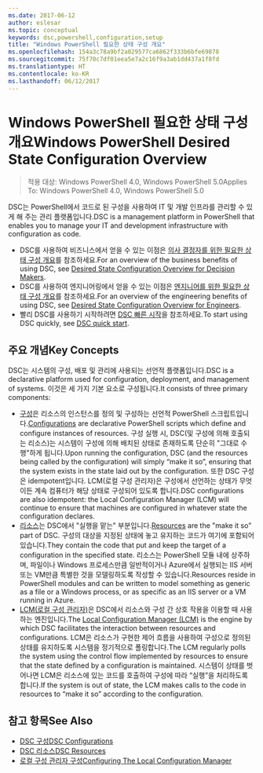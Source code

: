 ```yaml
---
ms.date: 2017-06-12
author: eslesar
ms.topic: conceptual
keywords: dsc,powershell,configuration,setup
title: "Windows PowerShell 필요한 상태 구성 개요"
ms.openlocfilehash: 154a3c78a9bf2a029577ca6862f333b6bfe69878
ms.sourcegitcommit: 75f70c7df01eea5e7a2c16f9a3ab1dd437a1f8fd
ms.translationtype: HT
ms.contentlocale: ko-KR
ms.lasthandoff: 06/12/2017
---
```

# <a name="windows-powershell-desired-state-configuration-overview"></a><span data-ttu-id="cf386-103">Windows PowerShell 필요한 상태 구성 개요</span><span class="sxs-lookup"><span data-stu-id="cf386-103">Windows PowerShell Desired State Configuration Overview</span></span> 

> <span data-ttu-id="cf386-104">적용 대상: Windows PowerShell 4.0, Windows PowerShell 5.0</span><span class="sxs-lookup"><span data-stu-id="cf386-104">Applies To: Windows PowerShell 4.0, Windows PowerShell 5.0</span></span>

<span data-ttu-id="cf386-105">DSC는 PowerShell에서 코드로 된 구성을 사용하여 IT 및 개발 인프라를 관리할 수 있게 해 주는 관리 플랫폼입니다.</span><span class="sxs-lookup"><span data-stu-id="cf386-105">DSC is a management platform in PowerShell that enables you to manage your IT and development infrastructure with configuration as code.</span></span>

- <span data-ttu-id="cf386-106">DSC를 사용하여 비즈니스에서 얻을 수 있는 이점은 [의사 결정자를 위한 필요한 상태 구성 개요](decisionMaker.md)를 참조하세요.</span><span class="sxs-lookup"><span data-stu-id="cf386-106">For an overview of the business benefits of using DSC, see [Desired State Configuration Overview for Decision Makers](decisionMaker.md).</span></span>
- <span data-ttu-id="cf386-107">DSC를 사용하여 엔지니어링에서 얻을 수 있는 이점은 [엔지니어를 위한 필요한 상태 구성 개요](DscForEngineers.md)를 참조하세요.</span><span class="sxs-lookup"><span data-stu-id="cf386-107">For an overview of the engineering benefits of using DSC, see [Desired State Configuration Overview for Engineers](DscForEngineers.md).</span></span>
- <span data-ttu-id="cf386-108">빨리 DSC를 사용하기 시작하려면 [DSC 빠른 시작](quickStart.md)을 참조하세요.</span><span class="sxs-lookup"><span data-stu-id="cf386-108">To start using DSC quickly, see [DSC quick start](quickStart.md).</span></span>

## <a name="key-concepts"></a><span data-ttu-id="cf386-109">주요 개념</span><span class="sxs-lookup"><span data-stu-id="cf386-109">Key Concepts</span></span>

<span data-ttu-id="cf386-110">DSC는 시스템의 구성, 배포 및 관리에 사용되는 선언적 플랫폼입니다.</span><span class="sxs-lookup"><span data-stu-id="cf386-110">DSC is a declarative platform used for configuration, deployment, and management of systems.</span></span> <span data-ttu-id="cf386-111">이것은 세 가지 기본 요소로 구성됩니다.</span><span class="sxs-lookup"><span data-stu-id="cf386-111">It consists of three primary components:</span></span>

- <span data-ttu-id="cf386-112">[구성](configurations.md)은 리소스의 인스턴스를 정의 및 구성하는 선언적 PowerShell 스크립트입니다.</span><span class="sxs-lookup"><span data-stu-id="cf386-112">[Configurations](configurations.md) are declarative PowerShell scripts which define and configure instances of resources.</span></span>
    <span data-ttu-id="cf386-113">구성 실행 시, DSC(및 구성에 의해 호출되는 리소스)는 시스템이 구성에 의해 배치된 상태로 존재하도록 단순히 "그대로 수행"하게 됩니다.</span><span class="sxs-lookup"><span data-stu-id="cf386-113">Upon running the configuration, DSC (and the resources being called by the configuration) will simply “make it so”, ensuring that the system exists in the state laid out by the configuration.</span></span> 
    <span data-ttu-id="cf386-114">또한 DSC 구성은 idempotent입니다. LCM(로컬 구성 관리자)은 구성에서 선언하는 상태가 무엇이든 계속 컴퓨터가 해당 상태로 구성되어 있도록 합니다.</span><span class="sxs-lookup"><span data-stu-id="cf386-114">DSC configurations are also idempotent: the Local Configuration Manager (LCM) will continue to ensure that machines are configured in whatever state the configuration declares.</span></span>
- <span data-ttu-id="cf386-115">[리소스](resources.md)는 DSC에서 "실행을 맡는" 부분입니다.</span><span class="sxs-lookup"><span data-stu-id="cf386-115">[Resources](resources.md) are the "make it so" part of DSC.</span></span> <span data-ttu-id="cf386-116">구성의 대상을 지정된 상태에 놓고 유지하는 코드가 여기에 포함되어 있습니다.</span><span class="sxs-lookup"><span data-stu-id="cf386-116">They contain the code that put and keep the target of a configuration in the specified state.</span></span> 
    <span data-ttu-id="cf386-117">리소스는 PowerShell 모듈 내에 상주하며, 파일이나 Windows 프로세스만큼 일반적이거나 Azure에서 실행되는 IIS 서버 또는 VM만큼 특별한 것을 모델링하도록 작성할 수 있습니다.</span><span class="sxs-lookup"><span data-stu-id="cf386-117">Resources reside in PowerShell modules and can be written to model something as generic as a file or a Windows process, or as specific as an IIS server or a VM running in Azure.</span></span>
- <span data-ttu-id="cf386-118">[LCM(로컬 구성 관리자)](metaConfig.md)은 DSC에서 리소스와 구성 간 상호 작용을 이용할 때 사용하는 엔진입니다.</span><span class="sxs-lookup"><span data-stu-id="cf386-118">The [Local Configuration Manager (LCM)](metaConfig.md) is the engine by which DSC facilitates the interaction between resources and configurations.</span></span> 
    <span data-ttu-id="cf386-119">LCM은 리소스가 구현한 제어 흐름을 사용하여 구성으로 정의된 상태를 유지하도록 시스템을 정기적으로 폴링합니다.</span><span class="sxs-lookup"><span data-stu-id="cf386-119">The LCM regularly polls the system using the control flow implemented by resources to ensure that the state defined by a configuration is maintained.</span></span> 
    <span data-ttu-id="cf386-120">시스템이 상태를 벗어나면 LCM은 리소스에 있는 코드를 호출하여 구성에 따라 “실행”을 처리하도록 합니다.</span><span class="sxs-lookup"><span data-stu-id="cf386-120">If the system is out of state, the LCM makes calls to the code in resources to “make it so” according to the configuration.</span></span> 

## <a name="see-also"></a><span data-ttu-id="cf386-121">참고 항목</span><span class="sxs-lookup"><span data-stu-id="cf386-121">See Also</span></span>

- [<span data-ttu-id="cf386-122">DSC 구성</span><span class="sxs-lookup"><span data-stu-id="cf386-122">DSC Configurations</span></span>](configurations.md)
- [<span data-ttu-id="cf386-123">DSC 리소스</span><span class="sxs-lookup"><span data-stu-id="cf386-123">DSC Resources</span></span>](resources.md)
- [<span data-ttu-id="cf386-124">로컬 구성 관리자 구성</span><span class="sxs-lookup"><span data-stu-id="cf386-124">Configuring The Local Configuration Manager</span></span>](metaConfig.md)

